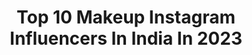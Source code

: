 ---
title: Top 10 Makeup Instagram Influencers In India In 2023
description: >-
  Find top makeup Instagram influencers in India in 2023. Most popular hashtags: #trending #ootd #fashion #skincare.
platform: Instagram
hits: 2027
text_top: Analyze the best Instagram profiles on inBeat.
text_bottom: Our search engine has 2027 Instagram influencers like this in India for you to work with.
profiles:
  - username: "gorakhpurjunction"
    fullname: >-
      Gorakhpur Junction
    bio: >-
      #GorakhpurJunction °•Lifestyle|°•Skincare|•°Foodie| °•Makeup 💕 •°GKP| °•Delhi💕 •°Always ready for 🍕🍔 •°Doggo 🐾💕 DM for #collabs & #promotions
    location: "India"
    followers: 20370
    engagement: 498
    commentsToLikes: 0.081963
    id: ckf5trcpiijjs0j235ve3km4i
    verified: false
    hashtags: "#gorakhpur, #reelsinstagram, #explorepage, #ad"
  - username: "arshiamoorjani"
    fullname: >-
      Arshia Moorjani
    bio: >-
      • Mom • Indian-American • Beauty & Fashion • Arshia.makeup@gmail.com
    location: "India"
    followers: 418883
    engagement: 109
    commentsToLikes: 0.014502
    id: ck0tv1vcg9kqh0i19gcynomi3
    verified: true
    hashtags: "#freshpartner, #loverunning, #liketkit, #drunkelephantpartner"
  - username: "arabellastyling"
    fullname: >-
      Astha Sharma
    bio: >-
      Fashion| Beauty| Makeup Content Creator | Model 👻: astha_sharma I Post My Fashion Ideas Daily. 📍Chandigarh Dm/Mail for Collabs / Events/PR/Promotions
    location: "India"
    followers: 72155
    engagement: 53
    commentsToLikes: 0.004639
    id: ck5zy04q98zi90i14skdwht1m
    verified: false
    hashtags: "#stylish, #fun, #happy, #chandigarhbloggers"
  - username: "preeti_rekha.mua"
    fullname: >-
      Apra Makeovers & Academy
    bio: >-
      JAI GURUJI🧿 @preety_precious @i_m_rey_kaa #makeupartist North Delhi,INDIA @hair_skin_products_nails @apra_bridal_jewellery MakeupStudio,Salon&Academy
    location: "India"
    followers: 405621
    engagement: 72
    commentsToLikes: 0.007725
    id: ckvas7gi35m7o0j237g129wst
    verified: false
    hashtags: "#clientdiaries, #delhimakeupartist, #explore, #delhimakeovers"
  - username: "kareena2227_"
    fullname: >-
      Kareena | Beauty Influencer🖤
    bio: >-
      📍Jaipur | 20 ⭐Fashion | Makeup | Skincare 📩For Paid Collaborations - DM/Email 💌kareenatekwani123@gmail.com
    location: "India"
    followers: 36779
    engagement: 993
    commentsToLikes: 0.127590
    id: ck8t2bcztytym0j7819d32s0f
    verified: false
    hashtags: "#influencers, #skincareroutine, #indianblogger, #bloggerlife"
  - username: "zainabshahwarkhan"
    fullname: >-
      Zainab.S
    bio: >-
      .Experimenting Fashion 🦋 .I also talk about makeup, skincare and food🦄 .For collaboration;DM or Email! .Lahore, Pakistan🇵🇰 @zainabshahwarkhanpriv
    location: "India"
    followers: 36379
    engagement: 700
    commentsToLikes: 0.092003
    id: ckaotqq15x2m80i78lvze51gu
    verified: false
    hashtags: "#viralgirl, #easternoutfit, #zainabshahwarkhan, #riseofcovid"
  - username: "ruchikokcha"
    fullname: >-
      Ruchi Kokcha
    bio: >-
      For collaborations email: ruchikokcha@gmail.com Interested in Books,Poetry,Art,Sarees,Fashion,Fitness &Makeup Author of Obsessed.You can buy it here:
    location: "India"
    followers: 96984
    engagement: 380
    commentsToLikes: 0.046674
    id: ck6uawqnt64930j71tik5genn
    verified: false
    hashtags: "#poetsofinstagram, #reelsindia, #reelslovers, #reels"
  - username: "mysterylahore"
    fullname: >-
      FATIMA
    bio: >-
      23🎂 Lahore/Riyadh 🇵🇰 🇸🇦 A girl who loves to dressup and show off👗🙈 Makeup freak💄 Foodie🍟🍕 MBA (UMT) For Paid promotions, PR and collab 💌 DM
    location: "India"
    followers: 29622
    engagement: 631
    commentsToLikes: 0.111310
    id: ck14iidvzfk0c0i19p1djn16w
    verified: false
    hashtags: "#fashionpost, #eidoutfit, #style, #sapphirepakistan"
  - username: "arnakshi_kashyap"
    fullname: >-
      Arnakshi
    bio: >-
      ✨Serious addiction to makeup, coffee, murder mysteries, conspiracies and Aliens💋☕️👽👾 ✨ A little bit of everything here💕 YT-Arnakshi Patgiri
    location: "India"
    followers: 7732
    engagement: 612
    commentsToLikes: 0.068917
    id: ck5zvc3193yaj0i14km6k0250
    verified: false
    hashtags: "#aestheticedit, #90sfashion, #glowyskin, #90sstyle"
  - username: "sneha.gopalan.makeup"
    fullname: >-
      Sneha Gopalan l Makeup Artist
    bio: >-
      ➳ Makeup + Skincare ➳ Faculty, Symbiosis Institute of Design ➳ Appointments & Business: DM/Mail 📨
    location: "India"
    followers: 29811
    engagement: 134
    commentsToLikes: 0.137251
    id: ck8t3kcvm3jgr0j78o2cpls56
    verified: false
    hashtags: "#makeuplooks, #couplegoals, #travellingcouple, #lifeofamakeupartist"
---